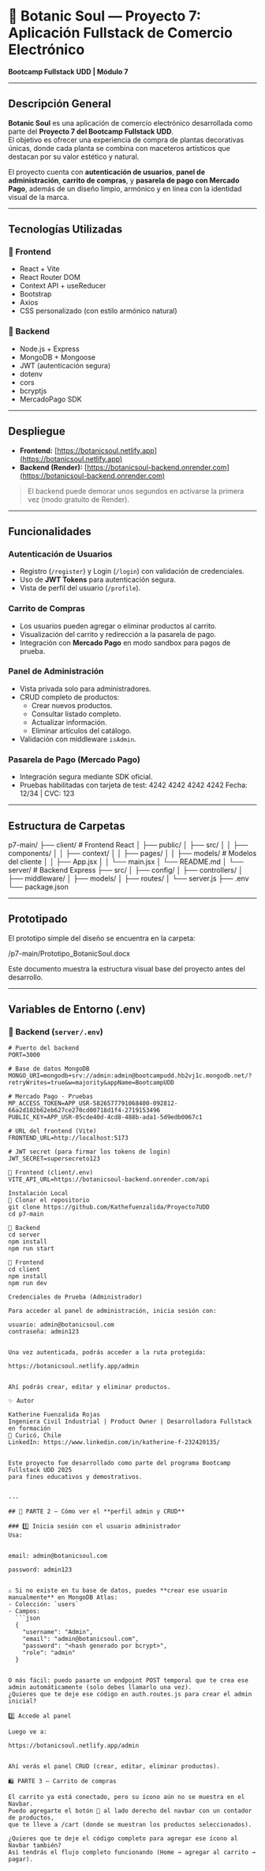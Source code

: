 # 🌿 Botanic Soul — Proyecto 7: Aplicación Fullstack de Comercio Electrónico

**Bootcamp Fullstack UDD | Módulo 7**

---

## Descripción General

**Botanic Soul** es una aplicación de comercio electrónico desarrollada como parte del **Proyecto 7 del Bootcamp Fullstack UDD**.  
El objetivo es ofrecer una experiencia de compra de plantas decorativas únicas, donde cada planta se combina con maceteros artísticos que destacan por su valor estético y natural.

El proyecto cuenta con **autenticación de usuarios**, **panel de administración**, **carrito de compras**, y **pasarela de pago con Mercado Pago**, además de un diseño limpio, armónico y en línea con la identidad visual de la marca.

---

## Tecnologías Utilizadas

### 🔹 Frontend
- React + Vite
- React Router DOM
- Context API + useReducer
- Bootstrap
- Axios
- CSS personalizado (con estilo armónico natural)

### 🔹 Backend
- Node.js + Express
- MongoDB + Mongoose
- JWT (autenticación segura)
- dotenv
- cors
- bcryptjs
- MercadoPago SDK

---

## Despliegue

- **Frontend:** [https://botanicsoul.netlify.app](https://botanicsoul.netlify.app)  
- **Backend (Render):** [https://botanicsoul-backend.onrender.com](https://botanicsoul-backend.onrender.com)

> El backend puede demorar unos segundos en activarse la primera vez (modo gratuito de Render).

---

## Funcionalidades

### Autenticación de Usuarios
- Registro (`/register`) y Login (`/login`) con validación de credenciales.
- Uso de **JWT Tokens** para autenticación segura.
- Vista de perfil del usuario (`/profile`).

### Carrito de Compras
- Los usuarios pueden agregar o eliminar productos al carrito.
- Visualización del carrito y redirección a la pasarela de pago.
- Integración con **Mercado Pago** en modo sandbox para pagos de prueba.

### Panel de Administración
- Vista privada solo para administradores.
- CRUD completo de productos:
  - Crear nuevos productos.
  - Consultar listado completo.
  - Actualizar información.
  - Eliminar artículos del catálogo.
- Validación con middleware `isAdmin`.

### Pasarela de Pago (Mercado Pago)
- Integración segura mediante SDK oficial.
- Pruebas habilitadas con tarjeta de test:
4242 4242 4242 4242
Fecha: 12/34 | CVC: 123


---

## Estructura de Carpetas


p7-main/
├── client/ # Frontend React
│ ├── public/
│ ├── src/
│ │ ├── components/
│ │ ├── context/
│ │ ├── pages/
│ │ ├── models/ # Modelos del cliente
│ │ ├── App.jsx
│ │ └── main.jsx
│ └── README.md
│
└── server/ # Backend Express
├── src/
│ ├── config/
│ ├── controllers/
│ ├── middleware/
│ ├── models/
│ ├── routes/
│ └── server.js
├── .env
└── package.json


---

## Prototipado

El prototipo simple del diseño se encuentra en la carpeta:

/p7-main/Prototipo_BotanicSoul.docx

Este documento muestra la estructura visual base del proyecto antes del desarrollo.

---

## Variables de Entorno (.env)

### 🔹 Backend (`server/.env`)
```env
# Puerto del backend
PORT=3000

# Base de datos MongoDB
MONGO_URI=mongodb+srv://admin:admin@bootcampudd.hb2vj1c.mongodb.net/?retryWrites=true&w=majority&appName=BootcampUDD

# Mercado Pago - Pruebas
MP_ACCESS_TOKEN=APP_USR-5826577791068400-092812-66a2d102b62eb627ce270cd00718d1f4-2719153496
PUBLIC_KEY=APP_USR-05cde40d-4cd8-488b-ada1-5d9edb0067c1

# URL del frontend (Vite)
FRONTEND_URL=http://localhost:5173

# JWT secret (para firmar los tokens de login)
JWT_SECRET=supersecreto123

🔹 Frontend (client/.env)
VITE_API_URL=https://botanicsoul-backend.onrender.com/api

Instalación Local
🔹 Clonar el repositorio
git clone https://github.com/Kathefuenzalida/Proyecto7UDD
cd p7-main

🔹 Backend
cd server
npm install
npm run start

🔹 Frontend
cd client
npm install
npm run dev

Credenciales de Prueba (Administrador)

Para acceder al panel de administración, inicia sesión con:

usuario: admin@botanicsoul.com
contraseña: admin123


Una vez autenticada, podrás acceder a la ruta protegida:

https://botanicsoul.netlify.app/admin


Ahí podrás crear, editar y eliminar productos.

✨ Autor

Katherine Fuenzalida Rojas
Ingeniera Civil Industrial | Product Owner | Desarrolladora Fullstack en formación
📍 Curicó, Chile
LinkedIn: https://www.linkedin.com/in/katherine-f-232420135/


Este proyecto fue desarrollado como parte del programa Bootcamp Fullstack UDD 2025
para fines educativos y demostrativos.


---

## 🧭 PARTE 2 — Cómo ver el **perfil admin y CRUD**

### 1️⃣ Inicia sesión con el usuario administrador
Usa:


email: admin@botanicsoul.com

password: admin123


⚠️ Si no existe en tu base de datos, puedes **crear ese usuario manualmente** en MongoDB Atlas:
- Colección: `users`
- Campos:
  ```json
  {
    "username": "Admin",
    "email": "admin@botanicsoul.com",
    "password": "<hash generado por bcrypt>",
    "role": "admin"
  }


O más fácil: puedo pasarte un endpoint POST temporal que te crea ese admin automáticamente (solo debes llamarlo una vez).
¿Quieres que te deje ese código en auth.routes.js para crear el admin inicial?

2️⃣ Accede al panel

Luego ve a:

https://botanicsoul.netlify.app/admin


Ahí verás el panel CRUD (crear, editar, eliminar productos).

🛍️ PARTE 3 — Carrito de compras

El carrito ya está conectado, pero su ícono aún no se muestra en el Navbar.
Puedo agregarte el botón 🛒 al lado derecho del navbar con un contador de productos,
que te lleve a /cart (donde se muestran los productos seleccionados).

¿Quieres que te deje el código completo para agregar ese ícono al Navbar también?
Así tendrás el flujo completo funcionando (Home → agregar al carrito → pagar).